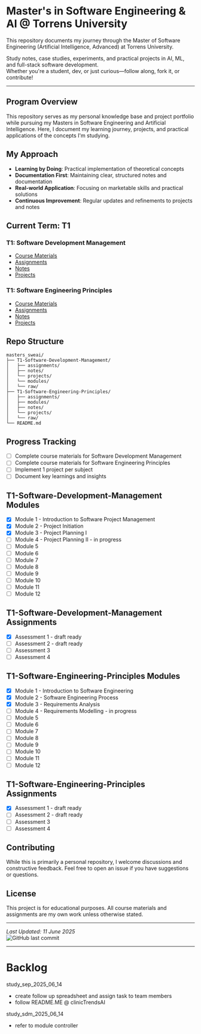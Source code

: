 
# Master's in Software Engineering & AI @ Torrens University

This repository documents my journey through the Master of Software Engineering (Artificial Intelligence, Advanced) at Torrens University.

Study notes, case studies, experiments, and practical projects in AI, ML, and full-stack software development.  
Whether you're a student, dev, or just curious—follow along, fork it, or contribute!

---

## Program Overview
This repository serves as my personal knowledge base and project portfolio while pursuing my Masters in Software Engineering and Artificial Intelligence. Here, I document my learning journey, projects, and practical applications of the concepts I'm studying.

## My Approach
- **Learning by Doing**: Practical implementation of theoretical concepts
- **Documentation First**: Maintaining clear, structured notes and documentation
- **Real-world Application**: Focusing on marketable skills and practical solutions
- **Continuous Improvement**: Regular updates and refinements to projects and notes

## Current Term: T1
### T1: Software Development Management
- [Course Materials](./T1-Software-Development-Management/)
- [Assignments](./T1-Software-Development-Management/assignments)
- [Notes](./T1-Software-Development-Management/notes)
- [Projects](./T1-Software-Development-Management/projects)

### T1: Software Engineering Principles
- [Course Materials](./T1-Software-Engineering-Principles/)
- [Assignments](./T1-Software-Engineering-Principles/assignments)
- [Notes](./T1-Software-Engineering-Principles/notes)
- [Projects](./T1-Software-Engineering-Principles/projects)

## Repo Structure

```
masters_sweai/
├── T1-Software-Development-Management/
│   ├── assignments/
│   ├── notes/
│   └── projects/
│   └── modules/
│   └── raw/
├── T1-Software-Engineering-Principles/
│   ├── assignments/
│   ├── modules/
│   ├── notes/
│   └── projects/
│   └── raw/
└── README.md
```

## Progress Tracking

- [ ] Complete course materials for Software Development Management
- [ ] Complete course materials for Software Engineering Principles
- [ ] Implement 1 project per subject
- [ ] Document key learnings and insights

## T1-Software-Development-Management Modules
- [X] Module 1 - Introduction to Software Project Management
- [X] Module 2 - Project Initiation
- [X] Module 3 - Project Planning I
- [ ] Module 4 - Project Planning II - in progress
- [ ] Module 5
- [ ] Module 6
- [ ] Module 7
- [ ] Module 8
- [ ] Module 9
- [ ] Module 10
- [ ] Module 11
- [ ] Module 12

## T1-Software-Development-Management Assignments
- [X] Assessment 1 - draft ready
- [ ] Assessment 2 - draft ready
- [ ] Assessment 3
- [ ] Assessment 4

## T1-Software-Engineering-Principles Modules
- [X] Module 1 - Introduction to Software Engineering
- [X] Module 2 - Software Engineering Process
- [X] Module 3 - Requirements Analysis
- [ ] Module 4 - Requirements Modelling - in progress
- [ ] Module 5
- [ ] Module 6
- [ ] Module 7
- [ ] Module 8
- [ ] Module 9
- [ ] Module 10
- [ ] Module 11
- [ ] Module 12

## T1-Software-Engineering-Principles Assignments
- [X] Assessment 1 - draft ready
- [ ] Assessment 2 - draft ready
- [ ] Assessment 3
- [ ] Assessment 4

## Contributing
While this is primarily a personal repository, I welcome discussions and constructive feedback. Feel free to open an issue if you have suggestions or questions.

## License
This project is for educational purposes. All course materials and assignments are my own work unless otherwise stated.

---

*Last Updated: 11 June 2025*  
![GitHub last commit](https://img.shields.io/github/last-commit/lfariabr/masters-swe-ai?style=flat-square)

---

# Backlog
study_sep_2025_06_14
- create follow up spreadsheet and assign task to team members 
- follow README.ME @ clinicTrendsAI

study_sdm_2025_06_14
- refer to module controller